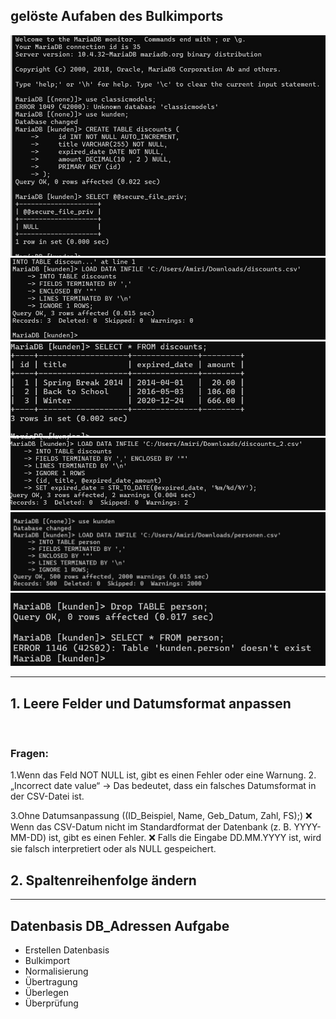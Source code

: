 ## gelöste Aufaben des Bulkimports

![](/subquery_pic/import1.jpg)
![A1](/subquery_pic/discount_import.jpg)
![](/subquery_pic/discount_import2.jpg)
![](/subquery_pic/discount_import3.jpg)
![](/subquery_pic/person_table.jpg)
![](/subquery_pic/delet_person.jpg)


---
##  1. Leere Felder und Datumsformat anpassen
![]()

### Fragen:
1.Wenn das Feld NOT NULL ist, gibt es einen Fehler oder eine Warnung.
2.
„Incorrect date value“ → Das bedeutet, dass ein falsches Datumsformat in der CSV-Datei ist.

3.Ohne Datumsanpassung ((ID_Beispiel, Name, Geb_Datum, Zahl, FS);)
❌ Wenn das CSV-Datum nicht im Standardformat der Datenbank (z. B. YYYY-MM-DD) ist, gibt es einen Fehler.
❌ Falls die Eingabe DD.MM.YYYY ist, wird sie falsch interpretiert oder als NULL gespeichert.

## 2. Spaltenreihenfolge ändern

---
## Datenbasis DB_Adressen Aufgabe
- Erstellen Datenbasis
  ![]()
- Bulkimport
  ![]()
- Normalisierung
  ![]()
- Übertragung
  ![]()
- Überlegen
  ![]()
- Überprüfung
  ![]()

